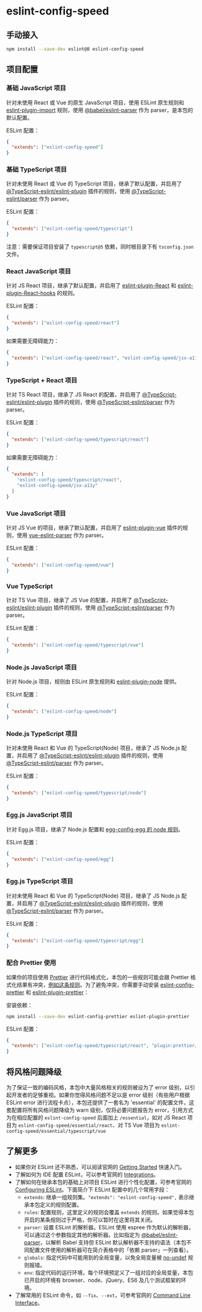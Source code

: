 # eslint-config-speed

## 手动接入

```bash
npm install --save-dev eslint@8 eslint-config-speed
```

## 项目配置

### 基础 JavaScript 项目

针对未使用 React 或 Vue 的原生 JavaScript 项目，使用 ESLint 原生规则和 [eslint-plugin-import](https://www.npmjs.com/package/eslint-plugin-import) 规则，使用 [@babel/eslint-parser](https://www.npmjs.com/package/@babel/eslint-parser) 作为 parser，是本包的默认配置。

ESLint 配置：

```json
{
  "extends": ["eslint-config-speed"]
}
```

### 基础 TypeScript 项目

针对未使用 React 或 Vue 的 TypeScript 项目，继承了默认配置，并启用了 [@TypeScript-eslint/eslint-plugin](https://github.com/typescript-eslint/typescript-eslint/tree/master/packages/eslint-plugin) 插件的规则，使用 [@TypeScript-eslint/parser](https://github.com/typescript-eslint/typescript-eslint/tree/master/packages/parser) 作为 parser。

ESLint 配置：

```json
{
  "extends": ["eslint-config-speed/typescript"]
}
```

注意：需要保证项目安装了 `typescript@5` 依赖，同时根目录下有 `tsconfig.json` 文件。

### React JavaScript 项目

针对 JS React 项目，继承了默认配置，并启用了 [eslint-plugin-React](https://www.npmjs.com/package/eslint-plugin-react) 和 [eslint-plugin-React-hooks](https://www.npmjs.com/package/eslint-plugin-react-hooks) 的规则。

ESLint 配置：

```json
{
  "extends": ["eslint-config-speed/react"]
}
```

如果需要无障碍能力：

```json
{
  "extends": ["eslint-config-speed/react", "eslint-config-speed/jsx-a11y"]
}
```

### TypeScript + React 项目

针对 TS React 项目，继承了 JS React 的配置，并启用了 [@TypeScript-eslint/eslint-plugin](https://github.com/typescript-eslint/typescript-eslint/tree/master/packages/eslint-plugin) 插件的规则，使用 [@TypeScript-eslint/parser](https://github.com/typescript-eslint/typescript-eslint/tree/master/packages/parser) 作为 parser。

ESLint 配置：

```json
{
  "extends": ["eslint-config-speed/typescript/react"]
}
```

如果需要无障碍能力：

```json
{
  "extends": [
    "eslint-config-speed/typescript/react",
    "eslint-config-speed/jsx-a11y"
  ]
}
```

### Vue JavaScript 项目

针对 JS Vue 的项目，继承了默认配置，并启用了 [eslint-plugin-vue](https://www.npmjs.com/package/eslint-plugin-vue) 插件的规则，使用 [vue-eslint-parser](https://www.npmjs.com/package/vue-eslint-parser) 作为 parser。

ESLint 配置：

```json
{
  "extends": ["eslint-config-speed/vue"]
}
```

### Vue TypeScript

针对 TS Vue 项目，继承了 JS Vue 的配置，并启用了 [@TypeScript-eslint/eslint-plugin](https://github.com/typescript-eslint/typescript-eslint/tree/master/packages/eslint-plugin) 插件的规则，使用 [@TypeScript-eslint/parser](https://github.com/typescript-eslint/typescript-eslint/tree/master/packages/parser) 作为 parser。

ESLint 配置：

```json
{
  "extends": ["eslint-config-speed/typescript/vue"]
}
```

### Node.js JavaScript 项目

针对 Node.js 项目，规则由 ESLint 原生规则和 [eslint-plugin-node](https://github.com/mysticatea/eslint-plugin-node) 提供。

ESLint 配置：

```json
{
  "extends": ["eslint-config-speed/node"]
}
```

### Node.js TypeScript 项目

针对未使用 React 和 Vue 的 TypeScript(Node) 项目，继承了 JS Node.js 配置，并启用了 [@TypeScript-eslint/eslint-plugin](https://github.com/typescript-eslint/typescript-eslint/tree/master/packages/eslint-plugin) 插件的规则，使用 [@TypeScript-eslint/parser](https://github.com/typescript-eslint/typescript-eslint/tree/master/packages/parser) 作为 parser。

ESLint 配置：

```json
{
  "extends": ["eslint-config-speed/typescript/node"]
}
```

### Egg.js JavaScript 项目

针对 Egg.js 项目，继承了 Node.js 配置和 [egg-config-egg 的 node 规则](https://github.com/eggjs/eslint-config-egg/blob/master/lib/rules/node.js)。

ESLint 配置：

```json
{
  "extends": ["eslint-config-speed/egg"]
}
```

### Egg.js TypeScript 项目

针对未使用 React 和 Vue 的 TypeScript(Node) 项目，继承了 JS Node.js 配置，并启用了 [@TypeScript-eslint/eslint-plugin](https://github.com/typescript-eslint/typescript-eslint/tree/master/packages/eslint-plugin) 插件的规则，使用 [@TypeScript-eslint/parser](https://github.com/typescript-eslint/typescript-eslint/tree/master/packages/parser) 作为 parser。

ESLint 配置：

```json
{
  "extends": ["eslint-config-speed/typescript/egg"]
}
```

### 配合 Prettier 使用

如果你的项目使用 [Prettier](https://prettier.io/) 进行代码格式化，本包的一些规则可能会跟 Prettier 格式化结果有冲突，[例如这条规则](https://github.com/typescript-eslint/typescript-eslint/issues/372)。为了避免冲突，你需要手动安装 [eslint-config-prettier](https://github.com/prettier/eslint-config-prettier) 和 [eslint-plugin-prettier](https://github.com/prettier/eslint-plugin-prettier)：

安装依赖：

```sh
npm install --save-dev eslint-config-prettier eslint-plugin-prettier
```

ESLint 配置：

```json
{
  "extends": ["eslint-config-speed/typescript/react", "plugin:prettier/recommended"]
}
```

## 将风格问题降级

为了保证一致的编码风格，本包中大量风格相关的规则被设为了 error 级别，以引起开发者的足够重视。如果你觉得风格问题不足以是 error 级别（有些用户根据 ESLint error 进行流程卡点），本包还提供了一套名为 'essential' 的配置文件，这套配置将所有风格问题降级为 warn 级别，仅将必要问题报告为 error，引用方式为在相应配置的 `eslint-config-speed` 后面加上 `/essential`，如对 JS React 项目为 `eslint-config-speed/essential/react`、对 TS Vue 项目为 `eslint-config-speed/essential/typescript/vue`

## 了解更多

- 如果你对 ESLint 还不熟悉，可以阅读官网的 [Getting Started](https://eslint.org/docs/user-guide/getting-started) 快速入门。
- 了解如何为 IDE 配置 ESLint，可以参考官网的 [Integrations](http://eslint.org/docs/user-guide/integrations)。
- 了解如何在继承本包的基础上对项目 ESLint 进行个性化配置，可参考官网的 [Configuring ESLint](https://eslint.org/docs/user-guide/configuring)。下面简介下 ESLint 配置中的几个常用字段：
  - `extends`: 继承一组规则集。`"extends": "eslint-config-speed",` 表示继承本包定义的规则配置。
  - `rules`: 配置规则，这里定义的规则会覆盖 `extends` 的规则。如果觉得本包开启的某条规则过于严格，你可以暂时在这里将其关闭。
  - `parser`: 设置 ESLint 的解析器。ESLint 使用 espree 作为默认的解析器，可以通过这个参数指定其他的解析器。比如指定为 [@babel/eslint-parser](https://npmjs.com/package/@babel/eslint-parser)，以解析 Babel 支持但 ESLint 默认解析器不支持的语法（本包不同配置文件使用的解析器可在简介表格中的「依赖 parser」一列查看）。
  - `globals`: 指定代码中可能用到的全局变量，以免全局变量被 [no-undef](http://eslint.org/docs/rules/no-undef) 规则报错。
  - `env`: 指定代码的运行环境，每个环境预定义了一组对应的全局变量，本包已开启的环境有 browser、node、jQuery、ES6 及几个测试框架的环境。
- 了解常用的 ESLint 命令，如 `--fix`、`--ext`，可参考官网的 [Command Line Interface](http://eslint.org/docs/user-guide/command-line-interface)。
